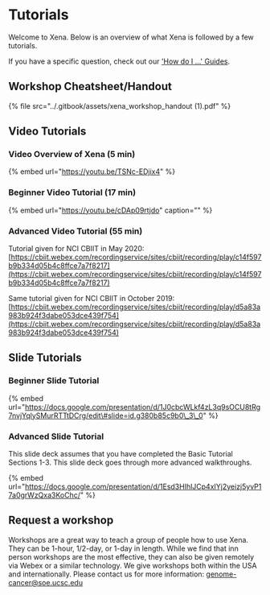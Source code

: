 # Tutorials

Welcome to Xena. Below is an overview of what Xena is followed by a few tutorials. 

If you have a specific question, check out our ['How do I ...' Guides](../how-do-i/).

## Workshop Cheatsheet/Handout

{% file src="../.gitbook/assets/xena\_workshop\_handout \(1\).pdf" %}

## Video Tutorials

### Video Overview of Xena \(5 min\)

{% embed url="https://youtu.be/TSNc-EDjix4" %}

### Beginner Video Tutorial \(17 min\)

{% embed url="https://youtu.be/cDAp09rtjdo" caption="" %}

### Advanced Video Tutorial \(55 min\)

Tutorial given for NCI CBIIT in May 2020: [https://cbiit.webex.com/recordingservice/sites/cbiit/recording/play/c14f597b9b334d05b4c8ffce7a7f8217](https://cbiit.webex.com/recordingservice/sites/cbiit/recording/play/c14f597b9b334d05b4c8ffce7a7f8217)

Same tutorial given for NCI CBIIT in October 2019: [https://cbiit.webex.com/recordingservice/sites/cbiit/recording/play/d5a83a983b924f3dabe053dce439f754](https://cbiit.webex.com/recordingservice/sites/cbiit/recording/play/d5a83a983b924f3dabe053dce439f754)

## Slide Tutorials 

### Beginner Slide Tutorial

{% embed url="https://docs.google.com/presentation/d/1J0cbcWLkf4zL3q9sOCU8tRg7nvjYqlySMurRTTtDCrg/edit\#slide=id.g380b85c9b0\_3\_0" %}

### Advanced Slide Tutorial

This slide deck assumes that you have completed the Basic Tutorial Sections 1-3. This slide deck goes through more advanced walkthroughs.

{% embed url="https://docs.google.com/presentation/d/1Esd3HIhlJCp4xIYj2yeizj5yvP17a0grWzQxa3KoChc/" %}

## Request a workshop

Workshops are a great way to teach a group of people how to use Xena. They can be 1-hour, 1/2-day, or 1-day in length. While we find that inn person workshops are the most effective, they can also be given remotely via Webex or a similar technology. We give workshops both within the USA and internationally. Please contact us for more information: [genome-cancer@soe.ucsc.edu](mailto:genome-cancer@soe.ucsc.edu)

## 

